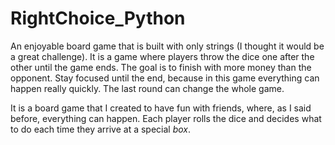 # RightChoice_Python
An enjoyable board game that is built with only strings (I thought it would be a great challenge). 
It is a game where players throw the dice one after the other until the game ends. The goal is to finish with more money than the opponent.
Stay focused until the end, because in this game everything can happen really quickly. The last round can change the whole game.

It is a board game that I created to have fun with friends, where, as I said before, everything can happen. Each player rolls the dice and decides what to do each time they arrive at a special *box*. 
